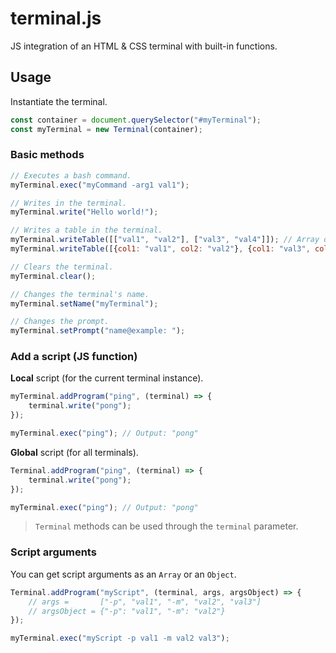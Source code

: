 # terminal.js

JS integration of an HTML & CSS terminal with built-in functions.

## Usage

Instantiate the terminal.

```javascript
const container = document.querySelector("#myTerminal");
const myTerminal = new Terminal(container);
```

### Basic methods

```javascript
// Executes a bash command.
myTerminal.exec("myCommand -arg1 val1");

// Writes in the terminal.
myTerminal.write("Hello world!");

// Writes a table in the terminal.
myTerminal.writeTable([["val1", "val2"], ["val3", "val4"]]); // Array of arrays (table without header)
myTerminal.writeTable([{col1: "val1", col2: "val2"}, {col1: "val3", col2: "val4"}]); // Array in objects (table with header)

// Clears the terminal.
myTerminal.clear();

// Changes the terminal's name.
myTerminal.setName("myTerminal");

// Changes the prompt.
myTerminal.setPrompt("name@example: ");
```

### Add a script (JS function)

**Local** script (for the current terminal instance).

```javascript
myTerminal.addProgram("ping", (terminal) => {
    terminal.write("pong");
});

myTerminal.exec("ping"); // Output: "pong"
```

**Global** script (for all terminals).

```javascript
Terminal.addProgram("ping", (terminal) => {
    terminal.write("pong");
});

myTerminal.exec("ping"); // Output: "pong"
```

> `Terminal` methods can be used through the `terminal` parameter.

### Script arguments

You can get script arguments as an `Array` or an `Object`.

```javascript
Terminal.addProgram("myScript", (terminal, args, argsObject) => {
    // args =       ["-p", "val1", "-m", "val2", "val3"]
    // argsObject = {"-p": "val1", "-m": "val2"}
});

myTerminal.exec("myScript -p val1 -m val2 val3");
```

